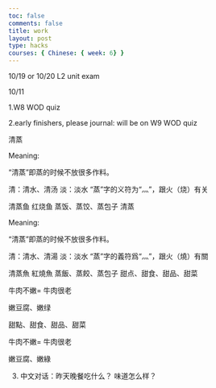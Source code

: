 ```yaml
---
toc: false
comments: false
title: work
layout: post
type: hacks
courses: { Chinese: { week: 6} }
---
```


 10/19 or 10/20  L2 unit exam  

10/11

1.W8 WOD quiz 

2.early finishers, please journal: will be on W9 WOD quiz

清蒸

Meaning:

“清蒸”即蒸的时候不放很多作料。

清：清水、清汤
淡：淡水
 “蒸”字的义符为“灬”，跟火（烧）有关

清蒸鱼
红烧鱼
蒸饭、蒸饺、蒸包子
清蒸

Meaning:

“清蒸”即蒸的时候不放很多作料。

清：清水、清湯
淡：淡水
 “蒸”字的義符爲“灬”，跟火（燒）有關

清蒸魚
紅燒魚
蒸飯、蒸餃、蒸包子
甜点、甜食、甜品、甜菜

牛肉不嫩= 牛肉很老

嫩豆腐、嫩绿

甜點、甜食、甜品、甜菜

牛肉不嫩= 牛肉很老

嫩豆腐、嫩綠


3.  中文对话：昨天晚餐吃什么？ 味道怎么样？


